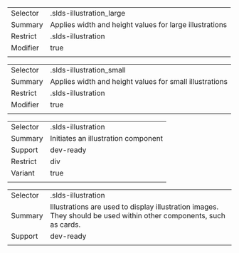 
|  |  |
|-------|-------|
| Selector | .slds-illustration_large |
| Summary | Applies width and height values for large illustrations |
| Restrict | .slds-illustration |
| Modifier | true |
|  |  |


|  |  |
|-------|-------|
| Selector | .slds-illustration_small |
| Summary | Applies width and height values for small illustrations |
| Restrict | .slds-illustration |
| Modifier | true |
|  |  |


|  |  |
|-------|-------|
| Selector | .slds-illustration |
| Summary | Initiates an illustration component |
| Support | dev-ready |
| Restrict | div |
| Variant | true |
|  |  |


|  |  |
|-------|-------|
| Selector | .slds-illustration |
| Summary | Illustrations are used to display illustration images. They should be used within other components, such as cards. |
| Support | dev-ready |
|  |  |


